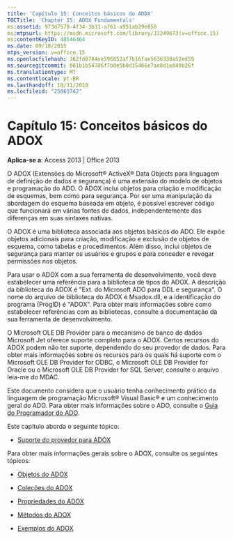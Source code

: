 ```yaml
---
title: 'Capítulo 15: Conceitos básicos do ADOX'
TOCTitle: 'Chapter 15: ADOX Fundamentals'
ms:assetid: 973d7579-4f34-3b31-a761-a951ab29e850
ms:mtpsurl: https://msdn.microsoft.com/library/JJ249673(v=office.15)
ms:contentKeyID: 48546464
ms.date: 09/18/2015
mtps_version: v=office.15
ms.openlocfilehash: 362fd0784ee596852af7b16fae5636330a52ed59
ms.sourcegitcommit: 801b1b54786f7b0e5b0d35466e7ae8d1e840b26f
ms.translationtype: MT
ms.contentlocale: pt-BR
ms.lasthandoff: 10/31/2018
ms.locfileid: "25863742"
---
```

# <a name="chapter-15-adox-fundamentals"></a>Capítulo 15: Conceitos básicos do ADOX


**Aplica-se a**: Access 2013 | Office 2013

O ADOX (Extensões do Microsoft® ActiveX® Data Objects para linguagem de definição de dados e segurança) é uma extensão do modelo de objetos e programação do ADO. O ADOX inclui objetos para criação e modificação de esquemas, bem como para segurança. Por ser uma manipulação da abordagem do esquema baseada em objeto, é possível escrever código que funcionará em várias fontes de dados, independentemente das diferenças em suas sintaxes nativas.

O ADOX é uma biblioteca associada aos objetos básicos do ADO. Ele expõe objetos adicionais para criação, modificação e exclusão de objetos de esquema, como tabelas e procedimentos. Além disso, inclui objetos de segurança para manter os usuários e grupos e para conceder e revogar permissões nos objetos.

Para usar o ADOX com a sua ferramenta de desenvolvimento, você deve estabelecer uma referência para a biblioteca de tipos do ADOX. A descrição da biblioteca do ADOX é "Ext. do Microsoft ADO para DDL e segurança". O nome do arquivo de biblioteca do ADOX é Msadox.dll, e a identificação do programa (ProgID) é "ADOX". Para obter mais informações sobre como estabelecer referências com as bibliotecas, consulte a documentação da sua ferramenta de desenvolvimento.

O Microsoft OLE DB Provider para o mecanismo de banco de dados Microsoft Jet oferece suporte completo para o ADOX. Certos recursos do ADOX podem não ter suporte, dependendo do seu provedor de dados. Para obter mais informações sobre os recursos para os quais há suporte com o Microsoft OLE DB Provider for ODBC, o Microsoft OLE DB Provider for Oracle ou o Microsoft OLE DB Provider for SQL Server, consulte o arquivo leia-me do MDAC.

Este documento considera que o usuário tenha conhecimento prático da linguagem de programação Microsoft® Visual Basic® e um conhecimento geral do ADO. Para obter mais informações sobre o ADO, consulte o [Guia do Programador do ADO](ado-programmer-s-guide.md).

Este capítulo aborda o seguinte tópico:

- [Suporte do provedor para ADOX](provider-support-for-adox.md)

Para obter mais informações gerais sobre o ADOX, consulte os seguintes tópicos:

- [Objetos do ADOX](adox-objects.md)

- [Coleções do ADOX](adox-collections.md)

- [Propriedades do ADOX](adox-properties.md)

- [Métodos do ADOX](adox-methods.md)

- [Exemplos do ADOX](adox-code-examples.md)

